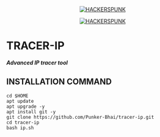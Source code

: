 <p align="center">
<a href="https://punkers.business.site"><img title="HACKERSPUNK" src="https://img.shields.io/badge/MADE%20IN-INDIA-SCRIPT?colorA=%23ff8100&colorB=%23017e40&colorC=%23ff0000&style=for-the-badge"></a>
</p>
</p>
<p align="center">
<a href="https://punkers.business.site"><img title="HACKERSPUNK" src="https://img.shields.io/badge/HACKERS-PUNK-green?style=for-the-badge&logo=appveyor"></a>
</p>

# TRACER-IP
*****Advanced IP tracer tool*****
## INSTALLATION COMMAND
```
cd $HOME
apt update
apt upgrade -y
apt install git -y
git clone https://github.com/Punker-Bhai/tracer-ip.git
cd tracer-ip
bash ip.sh
```
